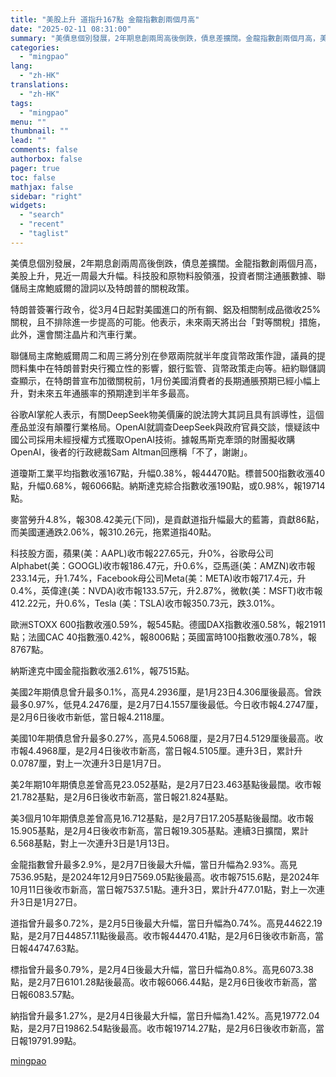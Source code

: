 ```yaml
---
title: "美股上升 道指升167點 金龍指數創兩個月高"
date: "2025-02-11 08:31:00"
summary: "美債息個別發展，2年期息創兩周高後倒跌，債息差擴闊。金龍指數創兩個月高，美股上升，見近一周最大升幅..."
categories:
  - "mingpao"
lang:
  - "zh-HK"
translations:
  - "zh-HK"
tags:
  - "mingpao"
menu: ""
thumbnail: ""
lead: ""
comments: false
authorbox: false
pager: true
toc: false
mathjax: false
sidebar: "right"
widgets:
  - "search"
  - "recent"
  - "taglist"
---
```


美債息個別發展，2年期息創兩周高後倒跌，債息差擴闊。金龍指數創兩個月高，美股上升，見近一周最大升幅。科技股和原物料股領漲，投資者關注通脹數據、聯儲局主席鮑威爾的證詞以及特朗普的關稅政策。


特朗普簽署行政令，從3月4日起對美國進口的所有鋼、鋁及相關制成品徵收25%關稅，且不排除進一步提高的可能。他表示，未來兩天將出台「對等關稅」措施，此外，還會關注晶片和汽車行業。

聯儲局主席鮑威爾周二和周三將分別在參眾兩院就半年度貨幣政策作證，議員的提問料集中在特朗普對央行獨立性的影響，銀行監管、貨幣政策走向等。紐約聯儲調查顯示，在特朗普宣布加徵關稅前，1月份美國消費者的長期通脹預期已經小幅上升，對未來五年通脹率的預期達到半年多最高。

谷歌AI掌舵人表示，有關DeepSeek物美價廉的說法誇大其詞且具有誤導性，這個產品並沒有顛覆行業格局。OpenAI就調查DeepSeek與政府官員交談，懷疑該中國公司採用未經授權方式獲取OpenAI技術。據報馬斯克牽頭的財團擬收購OpenAI，後者的行政總裁Sam Altman回應稱「不了，謝謝」。

道瓊斯工業平均指數收漲167點，升幅0.38%，報44470點。標普500指數收漲40點，升幅0.68%，報6066點。納斯達克綜合指數收漲190點，或0.98%，報19714點。

麥當勞升4.8%，報308.42美元(下同)，是貢獻道指升幅最大的藍籌，貢獻86點，而美國運通跌2.06%，報310.26元，拖累道指40點。

科技股方面，蘋果(美：AAPL)收市報227.65元，升0%，谷歌母公司Alphabet(美：GOOGL)收市報186.47元，升0.6%，亞馬遜(美：AMZN)收市報233.14元，升1.74%，Facebook母公司Meta(美：META)收市報717.4元，升0.4%，英偉達(美：NVDA)收市報133.57元，升2.87%，微軟(美：MSFT)收市報412.22元，升0.6%，Tesla (美：TSLA)收市報350.73元，跌3.01%。

歐洲STOXX 600指數收漲0.59%，報545點。德國DAX指數收漲0.58%，報21911點；法國CAC 40指數漲0.42%，報8006點；英國富時100指數收漲0.78%，報8767點。

納斯達克中國金龍指數收漲2.61%，報7515點。

美國2年期債息曾升最多0.1%，高見4.2936厘，是1月23日4.306厘後最高。曾跌最多0.97%，低見4.2476厘，是2月7日4.1557厘後最低。今日收市報4.2747厘，是2月6日後收市新低，當日報4.2118厘。

美國10年期債息曾升最多0.27%，高見4.5068厘，是2月7日4.5129厘後最高。收市報4.4968厘，是2月4日後收市新高，當日報4.5105厘。連升3日，累計升0.0787厘，對上一次連升3日是1月7日。

美2年期10年期債息差曾高見23.052基點，是2月7日23.463基點後最闊。收市報21.782基點，是2月6日後收市新高，當日報21.824基點。

美3個月10年期債息差曾高見16.712基點，是2月7日17.205基點後最闊。收市報15.905基點，是2月4日後收市新高，當日報19.305基點。連續3日擴闊，累計6.568基點，對上一次連升3日是1月13日。

金龍指數曾升最多2.9%，是2月7日後最大升幅，當日升幅為2.93%。高見7536.95點，是2024年12月9日7569.05點後最高。收市報7515.6點，是2024年10月11日後收市新高，當日報7537.51點。連升3日，累計升477.01點，對上一次連升3日是1月27日。

道指曾升最多0.72%，是2月5日後最大升幅，當日升幅為0.74%。高見44622.19點，是2月7日44857.11點後最高。收市報44470.41點，是2月6日後收市新高，當日報44747.63點。

標指曾升最多0.79%，是2月4日後最大升幅，當日升幅為0.8%。高見6073.38點，是2月7日6101.28點後最高。收市報6066.44點，是2月6日後收市新高，當日報6083.57點。

納指曾升最多1.27%，是2月4日後最大升幅，當日升幅為1.42%。高見19772.04點，是2月7日19862.54點後最高。收市報19714.27點，是2月6日後收市新高，當日報19791.99點。

[mingpao](https://finance.mingpao.com/fin/instantf/20250211/1739233604739/%e7%be%8e%e8%82%a1%e4%b8%8a%e5%8d%87-%e9%81%93%e6%8c%87%e5%8d%87167%e9%bb%9e-%e9%87%91%e9%be%8d%e6%8c%87%e6%95%b8%e5%89%b5%e5%85%a9%e5%80%8b%e6%9c%88%e9%ab%98)
